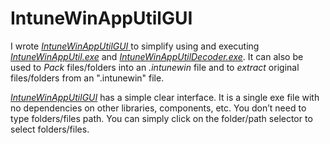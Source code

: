 # IntuneWinAppUtilGUI
<!-- wp:paragraph -->
<p>I wrote <a href="https://saadkhamis.com/intunewinapputilgui/" target="_blank" rel="noreferrer noopener"><em>IntuneWinAppUtilGUI</em> </a>to simplify using and executing <em><a rel="noreferrer noopener" href="https://github.com/Microsoft/Microsoft-Win32-Content-Prep-Tool" target="_blank">IntuneWinAppUtil.exe</a></em> and <em><a rel="noreferrer noopener" href="https://github.com/okieselbach/Intune/blob/master/IntuneWinAppUtilDecoder/IntuneWinAppUtilDecoder/bin/Release/IntuneWinAppUtilDecoder.zip" target="_blank">IntuneWinAppUtilDecoder.exe</a></em>. It can also be used to <em>Pack</em> files/folders into an <em>.intunewin</em> file and to <em>extract</em> original files/folders from an ".intunewin" file.</p>
<!-- /wp:paragraph -->

<!-- wp:paragraph -->
<p><em><a href="https://saadkhamis.com/intunewinapputilgui/" target="_blank" rel="noreferrer noopener">IntuneWinAppUtilGUI</a></em> has a simple clear interface. It is a single exe file with no dependencies on other libraries, components, etc. You don’t need to type folders/files path. You can simply click on the folder/path selector to select folders/files.</p>
<!-- /wp:paragraph -->

<!-- wp:image {"align":"center","id":899,"sizeSlug":"full","linkDestination":"none"} -->
<figure class="wp-block-image aligncenter size-full"><img src="https://saadkhamis.com/wp-content/uploads/2022/08/IntuneWinAppUtilGui-NpPP-Exec.png" alt="" class="wp-image-899"/></figure>
<!-- /wp:image -->
